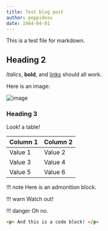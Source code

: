 ```yaml
---
title: Test blog post
author: peppidesu
date: 1984-04-01
---
```


This is a test file for markdown.

<!-- Lorem ipsum dolor sit amet, consectetur adipiscing elit. Donec justo augue, dignissim nec facilisis ac, aliquam id magna. Etiam molestie laoreet metus sit amet accumsan. Quisque justo nibh, pharetra vel consectetur nec, placerat a purus. Quisque nisi nisi, malesuada eu porttitor at, dignissim vitae elit. Interdum et malesuada fames ac ante ipsum primis in faucibus. Mauris eu posuere velit. Aliquam augue tellus, accumsan in arcu sit amet, maximus ultrices sapien. Suspendisse potenti. Orci varius natoque penatibus et magnis dis parturient montes, nascetur ridiculus mus. Suspendisse accumsan urna sem, viverra imperdiet ipsum malesuada et. In dignissim mauris ex, eu dictum magna consequat at. Nulla ultricies, est nec posuere finibus, nisi leo mattis metus, eget elementum lacus elit eget lectus. Quisque ut libero ullamcorper, mollis sapien a, mattis felis. Phasellus in diam consectetur, lacinia augue in, finibus ante. Aenean laoreet malesuada nisi ac vehicula. -->

## Heading 2
_Italics_, **bold**, and [links](https://www.youtube.com/watch?v=dQw4w9WgXcQ) should all work.

Here is an image:

![image](/public/img/solrunners-color.svg)

### Heading 3
Look! a table!

| Column 1 | Column 2 |
|:---------|:---------|
| Value 1  | Value 2  |
| Value 3  | Value 4  |
| Value 5  | Value 6  |

!!! note
    Here is an admonition block.

!!! warn
		Watch out!

!!! danger
		Oh no.

```html
<p> And this is a code block! </p>
```
